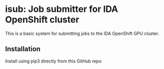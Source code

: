 # isub: Job submitter for IDA OpenShift cluster

This is a basic system for submitting jobs to the IDA OpenShift GPU cluster.

## Installation

Install using pip3 directly from this GitHub repo

```

```

